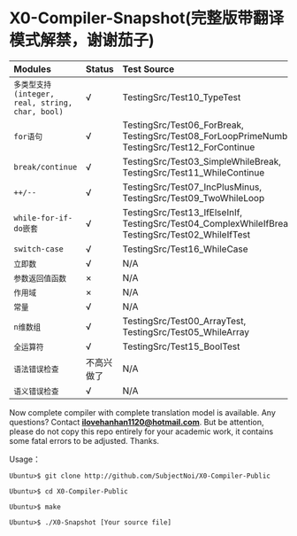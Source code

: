 # X0-Compiler-Snapshot(完整版带翻译模式解禁，谢谢茄子)

| **Modules** | **Status** | **Test Source** |
| :------------- | :------------- | :------------- |
| `多类型支持(integer, real, string, char, bool)` | √ | TestingSrc/Test10_TypeTest |
| `for语句` | √ |  TestingSrc/Test06_ForBreak, TestingSrc/Test08_ForLoopPrimeNumber, TestingSrc/Test12_ForContinue |
| `break/continue` | √ | TestingSrc/Test03_SimpleWhileBreak, TestingSrc/Test11_WhileContinue |
| `++/--` | √ | TestingSrc/Test07_IncPlusMinus, TestingSrc/Test09_TwoWhileLoop |
| `while-for-if-do嵌套` | √ | TestingSrc/Test13_IfElseInIf, TestingSrc/Test04_ComplexWhileIfBreak, TestingSrc/Test02_WhileIfTest |
| `switch-case` | √ | TestingSrc/Test16_WhileCase |
| `立即数` | √ | N/A |
| `参数返回值函数` | × | N/A |
| `作用域` | × | N/A |
| `常量` | √ | N/A |
| `n维数组` | √ | TestingSrc/Test00_ArrayTest, TestingSrc/Test05_WhileArray |
| `全运算符` | √ | TestingSrc/Test15_BoolTest |
| `语法错误检查` | 不高兴做了 | N/A |
| `语义错误检查` | √ | N/A |

Now complete compiler with complete translation model is available. Any questions? Contact **ilovehanhan1120@hotmail.com**. But be attention, please do not copy this repo entirely for your academic work, it contains some fatal errors to be adjusted. Thanks. 

Usage：

```
Ubuntu>$ git clone http://github.com/SubjectNoi/X0-Compiler-Public
```
```
Ubuntu>$ cd X0-Compiler-Public
```
```
Ubuntu>$ make
```
```
Ubuntu>$ ./X0-Snapshot [Your source file]
```
